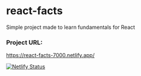 # react-facts
Simple project made to learn fundamentals for React

### Project URL:
https://react-facts-7000.netlify.app/

[![Netlify Status](https://api.netlify.com/api/v1/badges/ac60d667-e707-4b03-aa4a-3aa8e9174140/deploy-status)](https://app.netlify.com/sites/react-facts-7000/deploys)
